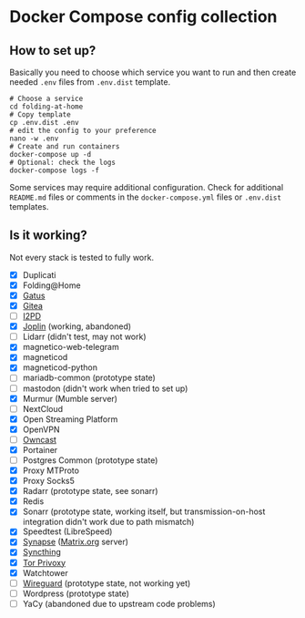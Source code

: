 # Docker Compose config collection

## How to set up?

Basically you need to choose which service you want to run and then
create needed `.env` files from `.env.dist` template.

```shell
# Choose a service
cd folding-at-home
# Copy template
cp .env.dist .env
# edit the config to your preference
nano -w .env
# Create and run containers
docker-compose up -d
# Optional: check the logs
docker-compose logs -f
```

Some services may require additional configuration. Check for additional `README.md` files
or comments in the `docker-compose.yml` files or `.env.dist` templates.

## Is it working?

Not every stack is tested to fully work.

- [x] Duplicati
- [x] Folding@Home
- [x] [Gatus](https://github.com/TwiN/gatus)
- [x] [Gitea](https://gitea.io/)
- [ ] [I2PD](https://github.com/PurpleI2P/i2pd)
- [x] [Joplin](https://hub.docker.com/r/joplin/server) (working, abandoned)
- [ ] Lidarr (didn't test, may not work)
- [x] magnetico-web-telegram
- [x] magneticod
- [x] magneticod-python
- [ ] mariadb-common (prototype state)
- [ ] mastodon (didn't work when tried to set up)
- [x] Murmur (Mumble server)
- [ ] NextCloud
- [x] Open Streaming Platform
- [x] OpenVPN
- [ ] [Owncast](https://owncast.online/)
- [x] Portainer
- [ ] Postgres Common (prototype state)
- [x] Proxy MTProto
- [x] Proxy Socks5
- [x] Radarr (prototype state, see sonarr)
- [x] Redis
- [x] Sonarr (prototype state, working itself, but transmission-on-host integration didn't work due to path mismatch)
- [x] Speedtest (LibreSpeed)
- [x] [Synapse](https://hub.docker.com/r/matrixdotorg/synapse) ([Matrix.org](https://matrix.org/) server)
- [x] [Syncthing](https://hub.docker.com/r/linuxserver/syncthing)
- [x] [Tor Privoxy](https://hub.docker.com/r/dperson/torproxy)
- [x] Watchtower
- [ ] [Wireguard](https://hub.docker.com/r/cmulk/wireguard-docker) (prototype state, not working yet)
- [ ] Wordpress (prototype state)
- [ ] YaCy (abandoned due to upstream code problems)
